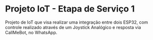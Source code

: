 # Projeto IoT - Etapa de Serviço 1

Projeto de IoT que visa realizar uma integração entre dois ESP32, com controle realizado através de um Joystick Analógico e resposta via CallMeBot, no WhatsApp.
